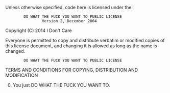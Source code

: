 Unless otherwise specified, code here is licensed under the:

            DO WHAT THE FUCK YOU WANT TO PUBLIC LICENSE
                    Version 2, December 2004

 Copyright (C) 2014 I Don't Care

 Everyone is permitted to copy and distribute verbatim or modified
 copies of this license document, and changing it is allowed as long
 as the name is changed.

            DO WHAT THE FUCK YOU WANT TO PUBLIC LICENSE
   TERMS AND CONDITIONS FOR COPYING, DISTRIBUTION AND MODIFICATION

  0. You just DO WHAT THE FUCK YOU WANT TO.
